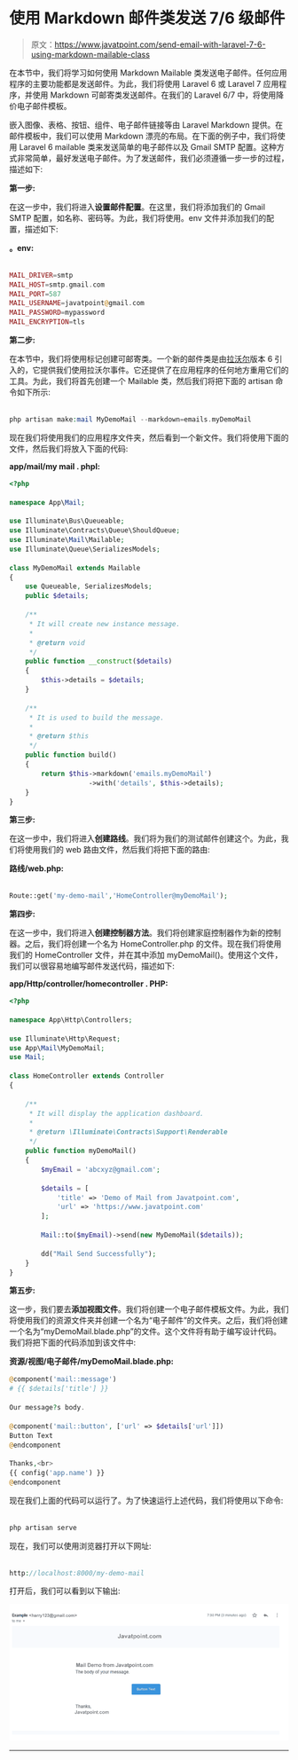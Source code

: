 # 使用 Markdown 邮件类发送 7/6 级邮件

> 原文：<https://www.javatpoint.com/send-email-with-laravel-7-6-using-markdown-mailable-class>

在本节中，我们将学习如何使用 Markdown Mailable 类发送电子邮件。任何应用程序的主要功能都是发送邮件。为此，我们将使用 Laravel 6 或 Laravel 7 应用程序，并使用 Markdown 可邮寄类发送邮件。在我们的 Laravel 6/7 中，将使用降价电子邮件模板。

嵌入图像、表格、按钮、组件、电子邮件链接等由 Laravel Markdown 提供。在邮件模板中，我们可以使用 Markdown 漂亮的布局。在下面的例子中，我们将使用 Laravel 6 mailable 类来发送简单的电子邮件以及 Gmail SMTP 配置。这种方式非常简单，最好发送电子邮件。为了发送邮件，我们必须遵循一步一步的过程，描述如下:

**第一步:**

在这一步中，我们将进入**设置邮件配置**。在这里，我们将添加我们的 Gmail SMTP 配置，如名称、密码等。为此，我们将使用。env 文件并添加我们的配置，描述如下:

**。env:**

```php

MAIL_DRIVER=smtp
MAIL_HOST=smtp.gmail.com
MAIL_PORT=587
MAIL_USERNAME=javatpoint@gmail.com
MAIL_PASSWORD=mypassword
MAIL_ENCRYPTION=tls

```

**第二步:**

在本节中，我们将使用标记创建可邮寄类。一个新的邮件类是由[拉沃尔](https://www.javatpoint.com/laravel)版本 6 引入的，它提供我们使用拉沃尔事件。它还提供了在应用程序的任何地方重用它们的工具。为此，我们将首先创建一个 Mailable 类，然后我们将把下面的 artisan 命令如下所示:

```php

php artisan make:mail MyDemoMail --markdown=emails.myDemoMail

```

现在我们将使用我们的应用程序文件夹，然后看到一个新文件。我们将使用下面的文件，然后我们将放入下面的代码:

**app/mail/my mail . phpl:**

```php
<?php

namespace App\Mail;

use Illuminate\Bus\Queueable;
use Illuminate\Contracts\Queue\ShouldQueue;
use Illuminate\Mail\Mailable;
use Illuminate\Queue\SerializesModels;

class MyDemoMail extends Mailable
{
    use Queueable, SerializesModels;
    public $details;

    /**
     * It will create new instance message.
     *
     * @return void
     */
    public function __construct($details)
    {
        $this->details = $details;
    }

    /**
     * It is used to build the message.
     *
     * @return $this
     */
    public function build()
    {
        return $this->markdown('emails.myDemoMail')
                    ->with('details', $this->details);
    }
}

```

**第三步:**

在这一步中，我们将进入**创建路线**。我们将为我们的测试邮件创建这个。为此，我们将使用我们的 web 路由文件，然后我们将把下面的路由:

**路线/web.php:**

```php

Route::get('my-demo-mail','HomeController@myDemoMail');

```

**第四步:**

在这一步中，我们将进入**创建控制器方法**。我们将创建家庭控制器作为新的控制器。之后，我们将创建一个名为 HomeController.php 的文件。现在我们将使用我们的 HomeController 文件，并在其中添加 myDemoMail()。使用这个文件，我们可以很容易地编写邮件发送代码，描述如下:

**app/Http/controller/homecontroller . PHP:**

```php
<?php

namespace App\Http\Controllers;

use Illuminate\Http\Request;
use App\Mail\MyDemoMail;
use Mail;

class HomeController extends Controller
{

    /**
     * It will display the application dashboard.
     *
     * @return \Illuminate\Contracts\Support\Renderable
     */
    public function myDemoMail()
    {
        $myEmail = 'abcxyz@gmail.com';

        $details = [
            'title' => 'Demo of Mail from Javatpoint.com',
            'url' => 'https://www.javatpoint.com'
        ];

        Mail::to($myEmail)->send(new MyDemoMail($details));

        dd("Mail Send Successfully");
    }
}

```

**第五步:**

这一步，我们要去**添加视图文件**。我们将创建一个电子邮件模板文件。为此，我们将使用我们的资源文件夹并创建一个名为“电子邮件”的文件夹。之后，我们将创建一个名为“myDemoMail.blade.php”的文件。这个文件将有助于编写设计代码。我们将把下面的代码添加到该文件中:

**资源/视图/电子邮件/myDemoMail.blade.php:**

```php
@component('mail::message')
# {{ $details['title'] }}

Our message?s body. 

@component('mail::button', ['url' => $details['url']])
Button Text
@endcomponent

Thanks,<br>
{{ config('app.name') }}
@endcomponent

```

现在我们上面的代码可以运行了。为了快速运行上述代码，我们将使用以下命令:

```php

php artisan serve

```

现在，我们可以使用浏览器打开以下网址:

```php

http://localhost:8000/my-demo-mail

```

打开后，我们可以看到以下输出:

![Send Email with Laravel 7/6 using Markdown Mailable Class](img/def12d21c9dfb11386befc9a66cd880c.png)

* * *